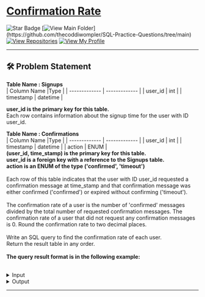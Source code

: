 # [Confirmation Rate](https://leetcode.com/problems/confirmation-rate/)
![Star Badge](https://img.shields.io/static/v1?label=%F0%9F%8C%9F&message=If%20Useful&style=style=flat&color=BC4E99)
[![View Main Folder](https://img.shields.io/badge/View-Main_Folder-971901?)](https://github.com/thecoddiwompler/SQL-Practice-Questions/tree/main)
[![View Repositories](https://img.shields.io/badge/View-My_Repositories-blue?logo=GitHub)](https://github.com/thecoddiwompler?tab=repositories)
[![View My Profile](https://img.shields.io/badge/View-My_Profile-green?logo=GitHub)](https://github.com/thecoddiwompler)

---

## 🛠️ Problem Statement

  <b>Table Name : Signups</b>
</br>
|  Column Name  |Type |
| ------------- | ------------- |
| user_id  | int  |
| timestamp  | datetime  |

<b> user_id is the primary key for this table. </b><br/>
Each row contains information about the signup time for the user with ID user_id.
<br/>

  <b>Table Name : Confirmations</b>
</br>
|  Column Name  |Type |
| ------------- | ------------- |
| user_id  | int  |
| timestamp  | datetime  |
| action | ENUM |
</br>
<b> (user_id, time_stamp) is the primary key for this table. <br/>
user_id is a foreign key with a reference to the Signups table. <br/>
action is an ENUM of the type ('confirmed', 'timeout') </b><br/>
</br>
Each row of this table indicates that the user with ID user_id requested a confirmation message at time_stamp and that confirmation message was either confirmed ('confirmed') or expired without confirming ('timeout').
</br>
</br>
The confirmation rate of a user is the number of 'confirmed' messages divided by the total number of requested confirmation messages. The confirmation rate of a user that did not request any confirmation messages is 0. Round the confirmation rate to two decimal places.
</br>
</br>
Write an SQL query to find the confirmation rate of each user.
</br>
Return the result table in any order.
</br>
</br>
<b>The query result format is in the following example:  </b>
</br>
</br>

 <details>
<summary>
Input
</summary>

<b>Table Name : Signups</b>

| user_id  | timestamp  | 
| --- |------ | 
| 3       | 2020-03-21 10:16:13 |
| 7       | 2020-01-04 13:57:59 |
| 2       | 2020-07-29 23:09:44 |
| 6       | 2020-12-09 10:39:37 | 
<br/>

<b>Table Name : Confirmations</b>
</br>

| user_id  | timestamp  |  action |
| --- | ------ | ------ |
| 3       | 2021-01-06 03:30:46 | timeout   |
| 3       | 2021-07-14 14:00:00 | timeout   |
| 7       | 2021-06-12 11:57:29 | confirmed |
| 7       | 2021-06-13 12:58:28 | confirmed |
| 7       | 2021-06-14 13:59:27 | confirmed |
| 2       | 2021-01-22 00:00:00 | confirmed |
| 2       | 2021-02-28 23:59:59 | timeout   |

</details>

<details>
<summary>
Output
</summary>

| user_id |  confirmation_rate |
| ---- | --- |
| 6       | 0.00              |
| 3       | 0.00              |
| 7       | 1.00              |
| 2       | 0.50              |
</details>

---
